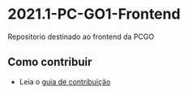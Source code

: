 # 2021.1-PC-GO1-Frontend
Repositorio destinado ao frontend da PCGO


## Como contribuir

- Leia o [guia de contribuição](CONTRIBUTING.md)
